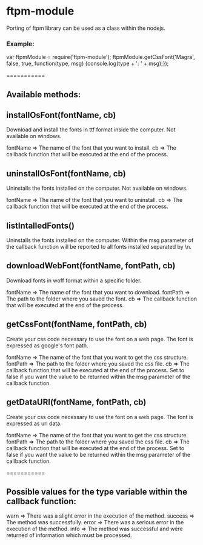 ftpm-module
===========

Porting of ftpm library can be used as a class within the nodejs.

### Example:

var ftpmModule = require('ftpm-module');
ftpmModule.getCssFont('Magra', false, true, function(type, msg) {console.log(type + ': ' + msg);});

===========
## Available methods:

## installOsFont(fontName, cb)
Download and install the fonts in ttf format inside the computer. Not available on windows.

fontName => The name of the font that you want to install.
cb		 => The callback function that will be executed at the end of the process.

## uninstallOsFont(fontName, cb)
Uninstalls the fonts installed on the computer. Not available on windows.

fontName => The name of the font that you want to uninstall.
cb       => The callback function that will be executed at the end of the process.

## listIntalledFonts()
Uninstalls the fonts installed on the computer.
Within the msg parameter of the callback function will be reported to all fonts installed separated by \n.

## downloadWebFont(fontName, fontPath, cb)
Download fonts in woff format within a specific folder.

fontName => The name of the font that you want to download.
fontPath => The path to the folder where you saved the font.
cb       => The callback function that will be executed at the end of the process.

## getCssFont(fontName, fontPath, cb)
Create your css code necessary to use the font on a web page. The font is expressed as google's font path.

fontName => The name of the font that you want to get the css structure.
fontPath => The path to the folder where you saved the css file.
cb       => The callback function that will be executed at the end of the process. Set to false if you want the value to be returned within the msg parameter of the callback function.

## getDataURI(fontName, fontPath, cb)
Create your css code necessary to use the font on a web page. The font is expressed as uri data.

fontName => The name of the font that you want to get the css structure.
fontPath => The path to the folder where you saved the css file.
cb       => The callback function that will be executed at the end of the process. Set to false if you want the value to be returned within the msg parameter of the callback function.

===========
## Possible values for the type variable within the callback function:

warn	=> There was a slight error in the execution of the method.
success	=> The method was successfully.
error	=> There was a serious error in the execution of the method.
info	=> The method was successful and were returned of information which must be processed.
